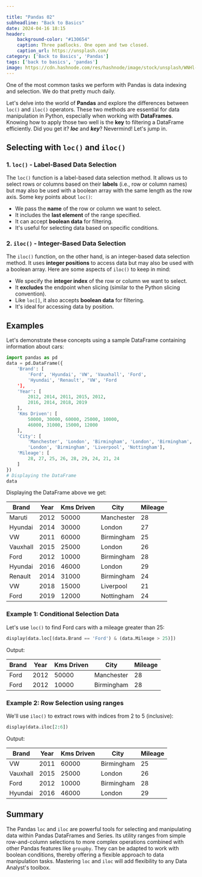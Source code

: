 ```yaml
---

title: "Pandas 02"
subheadline: "Back to Basics"
date: 2024-04-16 18:15
header: 
    background-color: "#130654"
    caption: Three padlocks. One open and two closed.
    caption_url: https://unsplash.com/
category: ['Back to Basics', 'Pandas']
tags: ['back to basics', 'pandas']
image: https://cdn.hashnode.com/res/hashnode/image/stock/unsplash/WNHl-WwdwCs/upload/93e66a82cce1c0382b2ca9f31a7b7fa1.jpeg?w=1600&h=840&fit=crop&crop=entropy&auto=compress,format&format=webp
---
```


One of the most common tasks we perform with Pandas is data indexing and selection. We do that pretty much daily.

Let's delve into the world of **Pandas** and explore the differences between `loc()` and `iloc()` operators. These two methods are essential for data manipulation in Python, especially when working with **DataFrames**. Knowing how to apply those two well is the **key** to filtering a DataFrame efficiently. Did you get it? ***loc*** and ***key***? Nevermind! Let's jump in.

## Selecting with `loc()` and `iloc()`

### 1\. `loc()` - Label-Based Data Selection

The `loc()` function is a label-based data selection method. It allows us to select rows or columns based on their **labels** (i.e., row or column names) but may also be used with a boolean array with the same length as the row axis. Some key points about `loc()`:

* We pass the **name** of the row or column we want to select.
* It includes the **last element** of the range specified.
* It can accept **boolean data** for filtering.
* It's useful for selecting data based on specific conditions.

### 2\. `iloc()` - Integer-Based Data Selection

The `iloc()` function, on the other hand, is an integer-based data selection method. It uses **integer positions** to access data but may also be used with a boolean array. Here are some aspects of `iloc()` to keep in mind:

* We specify the **integer index** of the row or column we want to select.
* It **excludes** the endpoint when slicing (similar to the Python slicing convention).
* Like `loc[]`, it also accepts **boolean data** for filtering.
* It's ideal for accessing data by position.

## Examples

Let's demonstrate these concepts using a sample DataFrame containing information about cars:

```python
import pandas as pd
data = pd.DataFrame({
    'Brand': [
        'Ford', 'Hyundai', 'VW', 'Vauxhall', 'Ford', 
        'Hyundai', 'Renault', 'VW', 'Ford
    '],
    'Year': [
        2012, 2014, 2011, 2015, 2012, 
        2016, 2014, 2018, 2019
    ],
    'Kms Driven': [
        50000, 30000, 60000, 25000, 10000, 
        46000, 31000, 15000, 12000
    ],
    'City': [
        'Manchester', 'London', 'Birmingham', 'London', 'Birmingham', 
        'London', 'Birmingham', 'Liverpool', 'Nottingham'],
    'Mileage': [
        28, 27, 25, 26, 28, 29, 24, 21, 24
    ]
})
# Displaying the DataFrame
data
```

Displaying the DataFrame above we get:

| Brand | Year | Kms Driven | City | Mileage |
| --- | --- | --- | --- | --- |
| Maruti | 2012 | 50000 | Manchester | 28 |
| Hyundai | 2014 | 30000 | London | 27 |
| VW | 2011 | 60000 | Birmingham | 25 |
| Vauxhall | 2015 | 25000 | London | 26 |
| Ford | 2012 | 10000 | Birmingham | 28 |
| Hyundai | 2016 | 46000 | London | 29 |
| Renault | 2014 | 31000 | Birmingham | 24 |
| VW | 2018 | 15000 | Liverpool | 21 |
| Ford | 2019 | 12000 | Nottingham | 24 |

### Example 1: Conditional Selection Data

Let's use `loc()` to find Ford cars with a mileage greater than 25:

```python
display(data.loc[(data.Brand == 'Ford') & (data.Mileage > 25)])
```

Output:

| Brand | Year | Kms Driven | City | Mileage |
| --- | --- | --- | --- | --- |
| Ford | 2012 | 50000 | Manchester | 28 |
| Ford | 2012 | 10000 | Birmingham | 28 |

### Example 2: Row Selection using ranges

We'll use `iloc()` to extract rows with indices from 2 to 5 (inclusive):

```python
display(data.iloc[2:6])
```

Output:

| Brand | Year | Kms Driven | City | Mileage |
| --- | --- | --- | --- | --- |
| VW | 2011 | 60000 | Birmingham | 25 |
| Vauxhall | 2015 | 25000 | London | 26 |
| Ford | 2012 | 10000 | Birmingham | 28 |
| Hyundai | 2016 | 46000 | London | 29 |

## Summary
The Pandas `loc` and `iloc` are powerful tools for selecting and manipulating data within Pandas DataFrames and Series. Its utility ranges from simple row-and-column selections to more complex operations combined with other Pandas features like `groupby`. They can be adapted to work with boolean conditions, thereby offering a flexible approach to data manipulation tasks. Mastering `loc` and `iloc` will add flexibility to any Data Analyst's toolbox. 
